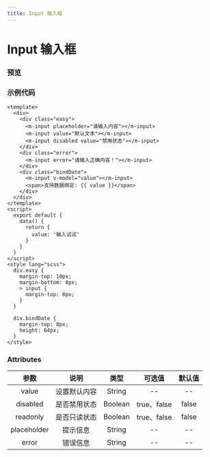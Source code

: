 ```yaml
---
title: Input 输入框
---
```


# Input 输入框

### 预览

<ClientOnly>
<input-demos></input-demos>
</ClientOnly>

### 示例代码

```vue
<template>
  <div>
    <div class="easy">
      <m-input placeholder="请输入内容"></m-input>
      <m-input value="默认文本"></m-input>
      <m-input disabled value="禁用状态"></m-input>
    </div>
    <div class="error">
      <m-input error="请输入正确内容！"></m-input>
    </div>
    <div class="bindDate">
      <m-input v-model="value"></m-input>
      <span>支持数据绑定: {{ value }}</span>
    </div>
  </div>
</template>
<script>
  export default {
    data() {
      return {
        value: '输入试试'
      }
    }
  }
</script>
<style lang="scss">
  div.easy {
    margin-top: 10px;
    margin-bottom: 8px;
    > input {
      margin-top: 8px;
    }
  }

  div.bindDate {
    margin-top: 8px;
    height: 64px;
  }
</style>
```

### Attributes

|    参数     |     说明     |  类型   |   可选值    | 默认值 |
| :---------: | :----------: | :-----: | :---------: | :----: |
|    value    | 设置默认内容 | String  |     --      |   --   |
|  disabled   | 是否禁用状态 | Boolean | true、false | false  |
|  readonly   | 是否只读状态 | Boolean | true、false | false  |
| placeholder |   提示信息   | String  |     --      |   --   |
|    error    |   错误信息   | String  |     --      |   --   |
